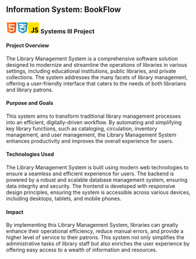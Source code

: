 ## Information System: BookFlow
###  <img src="https://github.com/ATemova/sys3-project/blob/main/html.png" width="30"><img src="https://github.com/ATemova/sys3-project/blob/main/text.png" width="30"><img src="https://github.com/ATemova/sys3-project/blob/main/js.png" width="30"> Systems III Project

#### Project Overview
The Library Management System is a comprehensive software solution designed to modernize and streamline the operations of libraries in various settings, including educational institutions, public libraries, and private collections. The system addresses the many facets of library management, offering a user-friendly interface that caters to the needs of both librarians and library patrons.

#### Purpose and Goals
This system aims to transform traditional library management processes into an efficient, digitally-driven workflow. By automating and simplifying key library functions, such as cataloging, circulation, inventory management, and user management, the Library Management System enhances productivity and improves the overall experience for users.

#### Technologies Used
The Library Management System is built using modern web technologies to ensure a seamless and efficient experience for users. The backend is powered by a robust and scalable database management system, ensuring data integrity and security. The frontend is developed with responsive design principles, ensuring the system is accessible across various devices, including desktops, tablets, and mobile phones.

#### Impact
By implementing this Library Management System, libraries can greatly enhance their operational efficiency, reduce manual errors, and provide a higher level of service to their patrons. This system not only simplifies the administrative tasks of library staff but also enriches the user experience by offering easy access to a wealth of information and resources.
